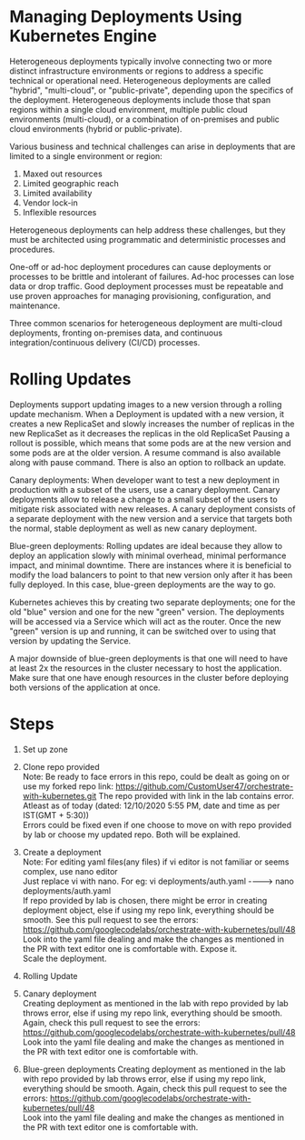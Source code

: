 # Managing Deployments Using Kubernetes Engine

Heterogeneous deployments typically involve connecting two or more distinct infrastructure environments or regions to address a specific technical or operational need. 
Heterogeneous deployments are called "hybrid", "multi-cloud", or "public-private", depending upon the specifics of the deployment. 
Heterogeneous deployments include those that span regions within a single cloud environment, multiple public cloud environments (multi-cloud), 
or a combination of on-premises and public cloud environments (hybrid or public-private).


Various business and technical challenges can arise in deployments that are limited to a single environment or region:

1. Maxed out resources
2. Limited geographic reach
3. Limited availability
4. Vendor lock-in
5. Inflexible resources 

Heterogeneous deployments can help address these challenges, but they must be architected using programmatic and deterministic processes and procedures.

One-off or ad-hoc deployment procedures can cause deployments or processes to be brittle and intolerant of failures. 
Ad-hoc processes can lose data or drop traffic. 
Good deployment processes must be repeatable and use proven approaches for managing provisioning, configuration, and maintenance.

Three common scenarios for heterogeneous deployment are multi-cloud deployments, fronting on-premises data, 
and continuous integration/continuous delivery (CI/CD) processes.

# Rolling Updates

Deployments support updating images to a new version through a rolling update mechanism. When a Deployment is updated with a new version, 
it creates a new ReplicaSet and slowly increases the number of replicas in the new ReplicaSet as it decreases the replicas in the old ReplicaSet
Pausing a rollout is possible, which means that some pods are at the new version and some pods are at the older version.
A resume command is also available along with pause command.
There is also an option to rollback an update.

Canary deployments: 
When developer want to test a new deployment in production with a subset of the users, use a canary deployment. 
Canary deployments allow to release a change to a small subset of the users to mitigate risk associated with new releases.
A canary deployment consists of a separate deployment with the new version and a service that targets both the normal, 
stable deployment as well as new canary deployment.

Blue-green deployments: 
Rolling updates are ideal because they allow to deploy an application slowly with minimal overhead, minimal performance impact, and minimal downtime. 
There are instances where it is beneficial to modify the load balancers to point to that new version only after it has been fully deployed. 
In this case, blue-green deployments are the way to go.

Kubernetes achieves this by creating two separate deployments; one for the old "blue" version and one for the new "green" version. 
The deployments will be accessed via a Service which will act as the router. Once the new "green" version is up and running, 
it can be switched over to using that version by updating the Service.

A major downside of blue-green deployments is that one will need to have at least 2x the resources in the cluster necessary to host the application. 
Make sure that one have enough resources in the cluster before deploying both versions of the application at once.


# Steps

1. Set up zone                                                                               

2. Clone repo provided                                                                                                                              
   Note: Be ready to face errors in this repo, could be dealt as going on or use my forked repo link: https://github.com/CustomUser47/orchestrate-with-kubernetes.git
   The repo provided with link in the lab contains error. Atleast as of today (dated: 12/10/2020 5:55 PM, date and time as per IST(GMT + 5:30))       
   Errors could be fixed even if one choose to move on with repo provided by lab or choose my updated repo. Both will be explained.
   
3. Create a deployment                                                                                   
   Note: For editing yaml files(any files) if vi editor is not familiar or seems complex, use nano editor                                          
   Just replace vi with nano. For eg: vi deployments/auth.yaml ----> nano deployments/auth.yaml                                               
   If repo provided by lab is chosen, there might be error in creating deployment object, else if using my repo link, everything should be smooth.
   See this pull request to see the errors: https://github.com/googlecodelabs/orchestrate-with-kubernetes/pull/48                               
   Look into the yaml file dealing and make the changes as mentioned in the PR with text editor one is comfortable with.
   Expose it.                                                                                                                                                                   
   Scale the deployment.                                                                                                                      
   
4. Rolling Update

5. Canary deployment                                                                         
   Creating deployment as mentioned in the lab with repo provided by lab throws error, else if using my repo link, everything should be smooth.
   Again, check this pull request to see the errors: https://github.com/googlecodelabs/orchestrate-with-kubernetes/pull/48
   Look into the yaml file dealing and make the changes as mentioned in the PR with text editor one is comfortable with.                        
   
6. Blue-green deployments
   Creating deployment as mentioned in the lab with repo provided by lab throws error, else if using my repo link, everything should be smooth.
   Again, check this pull request to see the errors: https://github.com/googlecodelabs/orchestrate-with-kubernetes/pull/48                       
   Look into the yaml file dealing and make the changes as mentioned in the PR with text editor one is comfortable with.                     
   
   
   
   
   
   
